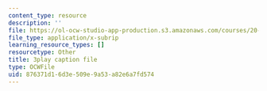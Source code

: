 ```yaml
---
content_type: resource
description: ''
file: https://ol-ocw-studio-app-production.s3.amazonaws.com/courses/20-219-becoming-the-next-bill-nye-writing-and-hosting-the-educational-show-january-iap-2015/876371d16d3e509e9a53a82e6a7fd574_VQi6t2NfWig.vtt
file_type: application/x-subrip
learning_resource_types: []
resourcetype: Other
title: 3play caption file
type: OCWFile
uid: 876371d1-6d3e-509e-9a53-a82e6a7fd574
---
```

